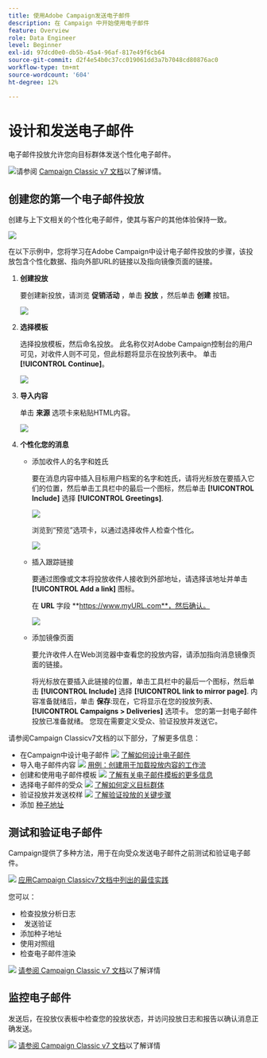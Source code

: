 ```yaml
---
title: 使用Adobe Campaign发送电子邮件
description: 在 Campaign 中开始使用电子邮件
feature: Overview
role: Data Engineer
level: Beginner
exl-id: 97dcd0e0-db5b-45a4-96af-817e49f6cb64
source-git-commit: d2f4e54b0c37cc019061dd3a7b7048cd80876ac0
workflow-type: tm+mt
source-wordcount: '604'
ht-degree: 12%

---
```


# 设计和发送电子邮件

电子邮件投放允许您向目标群体发送个性化电子邮件。

![](../assets/do-not-localize/book.png)请参阅 [Campaign Classic v7 文档](https://experienceleague.adobe.com/docs/campaign-classic/using/sending-messages/sending-emails/about-email-channel.html)以了解详情。

## 创建您的第一个电子邮件投放

创建与上下文相关的个性化电子邮件，使其与客户的其他体验保持一致。

![](assets/new-email-content.png)


在以下示例中，您将学习在Adobe Campaign中设计电子邮件投放的步骤，该投放包含个性化数据、指向外部URL的链接以及指向镜像页面的链接。

1. **创建投放**

   要创建新投放，请浏览 **促销活动** ，单击 **投放** ，然后单击 **创建** 按钮。

   ![](assets/delivery_step_1.png)

1. **选择模板**

   选择投放模板，然后命名投放。 此名称仅对Adobe Campaign控制台的用户可见，对收件人则不可见，但此标题将显示在投放列表中。 单击 **[!UICONTROL Continue]**。

   ![](assets/dce_delivery_model.png)

1. **导入内容**

   单击 **来源** 选项卡来粘贴HTML内容。

   ![](assets/paste-content.png)


1. **个性化您的消息**


   * 添加收件人的名字和姓氏

      要在消息内容中插入目标用户档案的名字和姓氏，请将光标放在要插入它们的位置，然后单击工具栏中的最后一个图标，然后单击 **[!UICONTROL Include]** 选择 **[!UICONTROL Greetings]**.

      ![](assets/include-greetings.png)

      浏览到“预览”选项卡，以通过选择收件人检查个性化。

      ![](assets/perso-check.png)

   * 插入跟踪链接

      要通过图像或文本将投放收件人接收到外部地址，请选择该地址并单击 **[!UICONTROL Add a link]** 图标。

      在 **URL** 字段 **https://www.myURL.com**，然后确认。

      ![](assets/add-a-link.png)

   * 添加镜像页面

      要允许收件人在Web浏览器中查看您的投放内容，请添加指向消息镜像页面的链接。

      将光标放在要插入此链接的位置，单击工具栏中的最后一个图标，然后单击 **[!UICONTROL Include]** 选择 **[!UICONTROL link to mirror page]**.
   内容准备就绪后，单击 **保存**:现在，它将显示在您的投放列表、 **[!UICONTROL Campaigns > Deliveries]** 选项卡。 您的第一封电子邮件投放已准备就绪。 您现在需要定义受众、验证投放并发送它。


请参阅Campaign Classicv7文档的以下部分，了解更多信息：

* 在Campaign中设计电子邮件
   ![](../assets/do-not-localize/book.png) [了解如何设计电子邮件](https://experienceleague.adobe.com/docs/campaign-classic/using/sending-messages/sending-emails/defining-the-email-content.html)
* 导入电子邮件内容
   ![](../assets/do-not-localize/book.png) [用例：创建用于加载投放内容的工作流](https://experienceleague.adobe.com/docs/campaign-classic/using/automating-with-workflows/use-cases/deliveries/loading-delivery-content.html)
* 创建和使用电子邮件模板
   ![](../assets/do-not-localize/book.png) [了解有关电子邮件模板的更多信息](https://experienceleague.adobe.com/docs/campaign-classic/using/sending-messages/using-delivery-templates/about-templates.html?lang=zh-Hans)
* 选择电子邮件的受众
   ![](../assets/do-not-localize/book.png) [了解如何定义目标群体](https://experienceleague.adobe.com/docs/campaign-classic/using/sending-messages/key-steps-when-creating-a-delivery/steps-defining-the-target-population.html)
* 验证投放并发送校样
   ![](../assets/do-not-localize/book.png) [了解验证投放的关键步骤](https://experienceleague.adobe.com/docs/campaign-classic/using/sending-messages/key-steps-when-creating-a-delivery/steps-validating-the-delivery.html)
* 添加 [种子地址](https://experienceleague.adobe.com/docs/campaign-classic/using/sending-messages/using-seed-addresses/about-seed-addresses.html)

## 测试和验证电子邮件

Campaign提供了多种方法，用于在向受众发送电子邮件之前测试和验证电子邮件。

![](../assets/do-not-localize/book.png) [应用Campaign Classicv7文档中列出的最佳实践](https://experienceleague.adobe.com/docs/campaign-classic/using/sending-messages/key-steps-when-creating-a-delivery/delivery-bestpractices/check-before-sending.html)

您可以：

* 检查投放分析日志
*   发送验证
* 添加种子地址
* 使用对照组
* 检查电子邮件渲染

![](../assets/do-not-localize/book.png) [请参阅 Campaign Classic v7 文档](https://experienceleague.adobe.com/docs/campaign-classic/using/sending-messages/key-steps-when-creating-a-delivery/steps-validating-the-delivery.html)以了解详情

## 监控电子邮件

发送后，在投放仪表板中检查您的投放状态，并访问投放日志和报告以确认消息正确发送。

![](../assets/do-not-localize/book.png) [请参阅 Campaign Classic v7 文档](https://experienceleague.adobe.com/docs/campaign-classic/using/sending-messages/key-steps-when-creating-a-delivery/delivery-bestpractices/track-and-monitor.html)以了解详情
